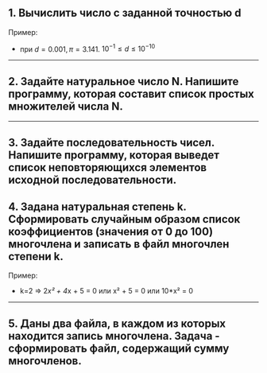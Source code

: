 ## 1. Вычислить число c заданной точностью d

Пример:
- при $d = 0.001, π = 3.141.$    $10^{-1} ≤ d ≤10^{-10}$
____
## 2. Задайте натуральное число N. Напишите программу, которая составит список простых множителей числа N.
____
## 3. Задайте последовательность чисел. Напишите программу, которая выведет список неповторяющихся элементов исходной последовательности.
## 4. Задана натуральная степень k. Сформировать случайным образом список коэффициентов (значения от 0 до 100) многочлена и записать в файл многочлен степени k.
Пример:

- k=2 => 2*x² + 4*x + 5 = 0 или x² + 5 = 0 или 10*x² = 0

____
## 5. Даны два файла, в каждом из которых находится запись многочлена. Задача - сформировать файл, содержащий сумму многочленов.
